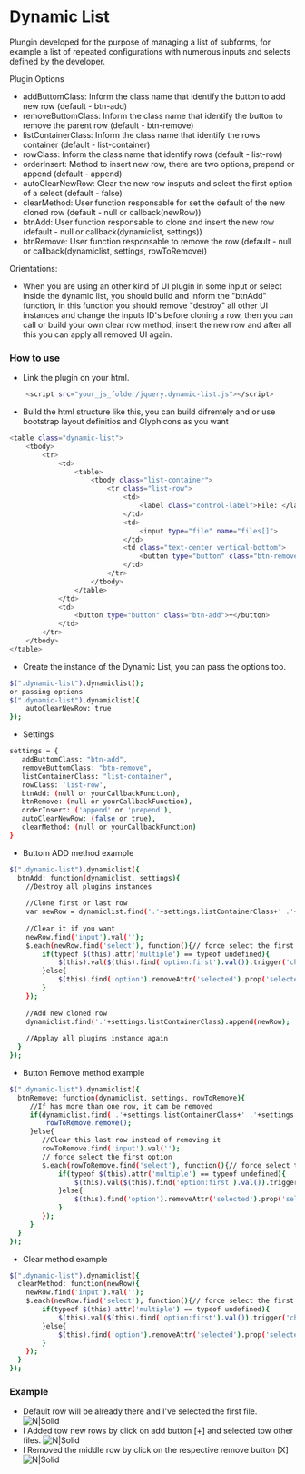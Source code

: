 # Dynamic List

Plungin developed for the purpose of managing a list of subforms, for example a list of repeated configurations with numerous inputs and selects defined by the developer.

Plugin Options
  - addButtomClass: Inform the class name that identify the button to add new row (default - btn-add)
  - removeButtomClass: Inform the class name that identify the button to remove the parent row (default - btn-remove)
  - listContainerClass: Inform the class name that identify the rows container (default - list-container)
  - rowClass: Inform the class name that identify rows (default - list-row)
  - orderInsert: Method to insert new row, there are two options, prepend or append (default - append)
  - autoClearNewRow: Clear the new row insputs and select the first option of a select (default - false)
  - clearMethod: User function responsable for set the default of the new cloned row (default - null or callback(newRow))
  - btnAdd: User function responsable to clone and insert the new row (default - null or callback(dynamiclist, settings))
  - btnRemove: User function responsable to remove the row (default - null or callback(dynamiclist, settings, rowToRemove))

Orientations:
  - When you are using an other kind of UI plugin in some input or select inside the dynamic list, you should build and inform the "btnAdd"  function, in this function you should remove "destroy" all other UI instances and change the inputs ID's before cloning a row, then you can call or build your own clear row method, insert the new row and after all this you can apply all removed UI again.

### How to use
 - Link the plugin on your html.
```sh
    <script src="your_js_folder/jquery.dynamic-list.js"></script>
```
 - Build the html structure like this, you can build difrentely and or use bootstrap layout definitios and Glyphicons as you want
```sh
<table class="dynamic-list">
    <tbody>
        <tr>
        	<td>
        		<table>
        			<tbody class="list-container">
        			    <tr class="list-row">
        				    <td>
        					    <label class="control-label">File: </label>
        				    </td>
            				<td>
            					<input type="file" name="files[]">
            				</td>
        				    <td class="text-center vertical-bottom">
        					    <button type="button" class="btn-remove">X</button>
        				    </td>
        			    </tr>
        		    </tbody>
        		</table>
        	</td>
        	<td>
        		<button type="button" class="btn-add">+</button>
        	</td>
        </tr>
    </tbody>
</table>
```
 - Create the instance of the Dynamic List, you can pass the options too.
```sh
$(".dynamic-list").dynamiclist();
or passing options
$(".dynamic-list").dynamiclist({
    autoClearNewRow: true
});
```
 - Settings
```sh
settings = {
   addButtomClass: "btn-add",
   removeButtomClass: "btn-remove",
   listContainerClass: "list-container",
   rowClass: 'list-row',
   btnAdd: (null or yourCallbackFunction),
   btnRemove: (null or yourCallbackFunction),
   orderInsert: ('append' or 'prepend'),
   autoClearNewRow: (false or true),
   clearMethod: (null or yourCallbackFunction)
}
```
                  
 - Buttom ADD method example
```sh
$(".dynamic-list").dynamiclist({
  btnAdd: function(dynamiclist, settings){
    //Destroy all plugins instances
    
    //Clone first or last row
    var newRow = dynamiclist.find('.'+settings.listContainerClass+' .'+settings.rowClass+':first').clone(true, true);
    
    //Clear it if you want
    newRow.find('input').val('');
    $.each(newRow.find('select'), function(){// force select the first option
        if(typeof $(this).attr('multiple') == typeof undefined){
            $(this).val($(this).find('option:first').val()).trigger('change');
        }else{
            $(this).find('option').removeAttr('selected').prop('selected',false);
        }
    });
    
    //Add new cloned row
    dynamiclist.find('.'+settings.listContainerClass).append(newRow);
    
    //Applay all plugins instance again
  }
});
```
 - Button Remove method example
```sh
$(".dynamic-list").dynamiclist({
  btnRemove: function(dynamiclist, settings, rowToRemove){
     //If has more than one row, it cam be removed
     if(dynamiclist.find('.'+settings.listContainerClass+' .'+settings.rowClass).length > 1){ 
         rowToRemove.remove();
     }else{
        //Clear this last row instead of removing it
        rowToRemove.find('input').val('');
        // force select the first option
        $.each(rowToRemove.find('select'), function(){// force select the first option
            if(typeof $(this).attr('multiple') == typeof undefined){
                $(this).val($(this).find('option:first').val()).trigger('change');
            }else{
                $(this).find('option').removeAttr('selected').prop('selected',false);
            }
        });
     }
  }
});
```

 - Clear method example
```sh
$(".dynamic-list").dynamiclist({
  clearMethod: function(newRow){
    newRow.find('input').val('');
    $.each(newRow.find('select'), function(){// force select the first option
        if(typeof $(this).attr('multiple') == typeof undefined){
            $(this).val($(this).find('option:first').val()).trigger('change');
        }else{
            $(this).find('option').removeAttr('selected').prop('selected',false);
        }
    });
  }
});
```

### Example

 - Default row will be already there and I've selected the first file.
![N|Solid](http://imageshack.com/a/img922/4738/pa5m1C.png)
 - I Added tow new rows by click on add button [+] and selected tow other files.
![N|Solid](http://imageshack.com/a/img921/1807/oda5qp.png)
 - I Removed the middle row by click on the respective remove button [X]
![N|Solid](http://imageshack.com/a/img922/7136/1oFnMM.png)
